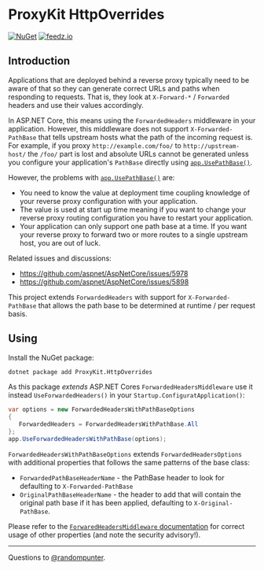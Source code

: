 # ProxyKit HttpOverrides

[![NuGet][nuget badge]][nuget package] [![feedz.io](https://img.shields.io/badge/endpoint.svg?url=https%3A%2F%2Ff.feedz.io%2Fdh%2Foss-ci%2Fshield%2FProxyKit.HttpOverrides%2Flatest)](https://f.feedz.io/dh/oss-ci/packages/ProxyKit.HttpOverrides/latest/download)

## Introduction
Applications that are deployed behind a reverse proxy typically need to be
aware of that so they can generate correct URLs and paths when
responding to requests. That is, they look at `X-Forward-*` / `Forwarded`
headers and use their values accordingly.

In ASP.NET Core, this means using the `ForwardedHeaders` middleware in your
application. However, this middleware does not support `X-Forwarded-PathBase`
that tells upstream hosts what the path of the incoming request is. For example,
if you proxy `http://example.com/foo/` to `http://upstream-host/` the `/foo/`
part is lost and absolute URLs cannot be generated unless you configure your
application's `PathBase` directly using [`app.UsePathBase()`][app usepathbase].

However, the problems with [`app.UsePathBase()`][app usepathbase] are:

- You need to know the value at deployment time coupling knowledge of your
  reverse proxy configuration with your application.
- The value is used at start up time meaning if you want to change your reverse
  proxy routing configuration you have to restart your application.
- Your application can only support one path base at a time. If you want your
  reverse proxy to forward two or more routes to a single upstream host, you are
  out of luck.

Related issues and discussions:

- https://github.com/aspnet/AspNetCore/issues/5978
- https://github.com/aspnet/AspNetCore/issues/5898

This project extends `ForwardedHeaders` with support for `X-Forwarded-PathBase`
that allows the path base to be determined at runtime / per request basis.

## Using

Install the NuGet package:

```bash
dotnet package add ProxyKit.HttpOverrides
```

As this package _extends_ ASP.NET Cores `ForwardedHeadersMiddleware` use it
instead `UseForwardedHeaders()` in  your `Startup.ConfiguratApplication()`:

```csharp
var options = new ForwardedHeadersWithPathBaseOptions
{
   ForwardedHeaders = ForwardedHeadersWithPathBase.All
};
app.UseForwardedHeadersWithPathBase(options);
```

`ForwardedHeadersWithPathBaseOptions` extends `ForwardedHeadersOptions` with
additional properties that follows the same patterns of the base class:

- `ForwardedPathBaseHeaderName` - the PathBase header to look for defaulting to
  `X-Forwarded-PathBase`
- `OriginalPathBaseHeaderName` - the header to add that will contain the
  original path base if it has been applied, defaulting to
  `X-Original-PathBase`.

Please refer to the [`ForwaredHeadersMiddleware` documentation][forwarded headers middleware]
for correct usage of other properties (and note the security advisory!).

---
Questions to [@randompunter][twitter].

[nuget badge]: https://img.shields.io/nuget/v/ProxyKit.HttpOverrides.svg
[nuget package]: https://www.nuget.org/packages/ProxyKit.HttpOverrides
[app usepathbase]: https://docs.microsoft.com/en-us/dotnet/api/microsoft.aspnetcore.builder.usepathbaseextensions.usepathbase?view=aspnetcore-3.1
[forwarded headers middleware]: https://docs.microsoft.com/en-us/aspnet/core/host-and-deploy/proxy-load-balancer?view=aspnetcore-3.1
[twitter]: https://twitter.com/randompunter
